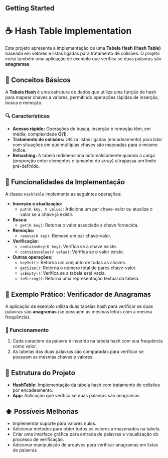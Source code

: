 ## Getting Started

# ☕ Hash Table Implementation

Este projeto apresenta a implementação de uma **Tabela Hash (Hash Table)** baseada em vetores e listas ligadas para tratamento de colisões. O projeto inclui também uma aplicação de exemplo que verifica se duas palavras são  **anagramas**.

## 📕 Conceitos Básicos

A **Tabela Hash** é uma estrutura de dados que utiliza uma função de hash para mapear chaves a valores, permitindo operações rápidas de inserção, busca e remoção.

### 🔍 Características

* **Acesso rápido:** Operações de busca, inserção e remoção têm, em média, complexidade **O**(**1**).
* **Tratamento de colisões:** Utiliza listas ligadas (encadeamento) para lidar com situações em que múltiplas chaves são mapeadas para o mesmo índice.
* **Rehashing:** A tabela redimensiona automaticamente quando a carga (proporção entre elementos e tamanho do array) ultrapassa um limite pré-definido.

## 🔧 Funcionalidades da Implementação

A classe `HashTable` implementa as seguintes operações:

* **Inserção e atualização:**
  * `put(K key, V value)`: Adiciona um par chave-valor ou atualiza o valor se a chave já existir.
* **Busca:**
  * `get(K key)`: Retorna o valor associado à chave fornecida.
* **Remoção:**
  * `remove(K key)`: Remove um par chave-valor.
* **Verificação:**
  * `containsKey(K key)`: Verifica se a chave existe.
  * `containsValue(V value)`: Verifica se o valor existe.
* **Outras operações:**
  * `keySet()`: Retorna um conjunto de todas as chaves.
  * `getSize()`: Retorna o número total de pares chave-valor.
  * `isEmpty()`: Verifica se a tabela está vazia.
  * `toString()`: Retorna uma representação textual da tabela.

## 🧩 Exemplo Prático: Verificador de Anagramas

A aplicação de exemplo utiliza duas tabelas hash para verificar se duas palavras são **anagramas** (se possuem as mesmas letras com a mesma frequência).

### 📒 Funcionamento

1. Cada caractere da palavra é inserido na tabela hash com sua frequência como valor.
2. As tabelas das duas palavras são comparadas para verificar se possuem as mesmas chaves e valores.

## 📁 Estrutura do Projeto

* **HashTable:** Implementação da tabela hash com tratamento de colisões por encadeamento.
* **App:** Aplicação que verifica se duas palavras são anagramas.

## ⬆️ Possíveis Melhorias

* Implementar suporte para valores nulos.
* Adicionar métodos para obter todos os valores armazenados na tabela.
* Criar uma interface gráfica para entrada de palavras e visualização do processo de verificação.
* Adicionar manipulação de arquivos para verificar anagramas em listas de palavras
